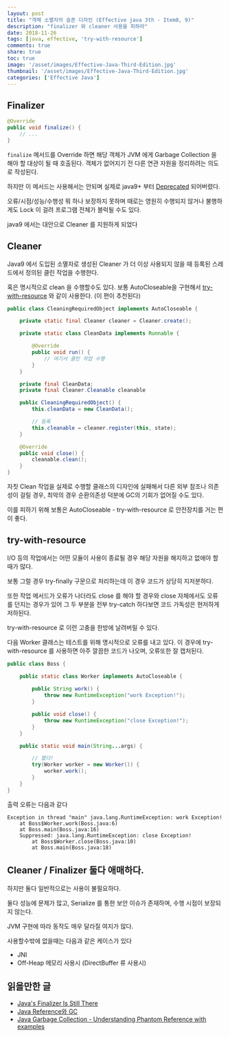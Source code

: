```yaml
---
layout: post
title: "객체 소멸자의 슬픈 디자인 (Effective java 3th - Item8, 9)"
description: "finalizer 와 cleaner 사용을 피하라"
date: 2018-11-26
tags: [java, effective, 'try-with-resource']
comments: true
share: true
toc: true
image: '/asset/images/Effective-Java-Third-Edition.jpg'
thumbnail: '/asset/images/Effective-Java-Third-Edition.jpg'
categories: ['Effective Java']
---
```


## Finalizer

```java
@Override
public void finalize() {
    // ...
}
```

`finalize` 메서드를 Override 하면 해당 객체가 JVM 에게 Garbage Collection 을 해야 할 대상이 될 때 호출된다. 객체가 없어지기 전 다른 연관 자원을 정리하려는 의도로 작성된다.

하지만 이 메서드는 사용해서는 안되며 실제로 java9+ 부터 [Deprecated](https://docs.oracle.com/javase/9/docs/api/java/lang/Object.html#finalize--) 되어버렸다.

오류/시점/성능/수행성 뭐 하나 보장하지 못하며 때로는 영원히 수행되지 않거나 불행하게도 Lock 이 걸려 프로그램 전체가 블럭될 수도 있다.

java9 에서는 대안으로 Cleaner 를 지원하게 되었다

## Cleaner

Java9 에서 도입된 소멸자로 생성된 Cleaner 가 더 이상 사용되지 않을 때 등록된 스레드에서 정의된 클린 작업을 수행한다.

혹은 명시적으로 clean 을 수행할수도 있다. 보통 AutoCloseable을 구현해서 [try-with-resource](https://docs.oracle.com/javase/tutorial/essential/exceptions/tryResourceClose.html) 와 같이 사용한다. (이 편이 추천된다)

```java
public class CleaningRequiredObject implements AutoCloseable {

    private static final Cleaner cleaner = Cleaner.create​();

    private static class CleanData implements Runnable {

        @Override
        public void run() {
            // 여기서 클린 작업 수행
        }
    }

    private final CleanData;
    private final Cleaner.Cleanable cleanable

    public CleaningRequiredObject() {
        this.cleanData = new CleanData();

        // 등록
        this.cleanable = cleaner.register(this, state);
    }

    @Override
    public void close() {
        cleanable.clean();
    }
}
```

자칫 Clean 작업을 실제로 수행할 클래스의 디자인에 실패해서 다른 외부 참조나 의존성이 걸릴 경우, 최악의 경우 순환의존성 덕분에 GC의 기회가 없어질 수도 있다.

이를 피하기 위해 보통은 AutoCloseable - try-with-resource 로 안전장치를 거는 편이 좋다.

## try-with-resource

I/O 등의 작업에서는 어떤 모듈이 사용이 종료될 경우 해당 자원을 해지하고 없애야 할때가 많다.

보통 그럴 경우 try-finally 구문으로 처리하는데 이 경우 코드가 상당히 지저분하다.

또한 작업 메서드가 오류가 나더라도 close 를 해야 할 경우와 close 자체에서도 오류를 던지는 경우가 있어 그 두 부분을 전부 try-catch 하다보면 코드 가독성은 현저하게 저하된다.

try-with-resource 로 이런 고충을 한방에 날려버릴 수 있다.

다음 Worker 클래스는 테스트를 위해 명시적으로 오류를 내고 있다. 이 경우에 try-with-resource 를 사용하면 아주 깔끔한 코드가 나오며, 오류또한 잘 캡처된다.

```java
public class Boss {

    public static class Worker implements AutoCloseable {
        
        public String work() {
            throw new RuntimeException("work Exception!");
        }

        public void close() {
            throw new RuntimeException("close Exception!");
        }
    }

    public static void main(String...args) {

        // 짧다!
        try(Worker worker = new Worker()) {
            worker.work();
        }
    }
}
```

출력 오류는 다음과 같다

```
Exception in thread "main" java.lang.RuntimeException: work Exception!
	at Boss$Worker.work(Boss.java:6)
	at Boss.main(Boss.java:16)
	Suppressed: java.lang.RuntimeException: close Exception!
		at Boss$Worker.close(Boss.java:10)
		at Boss.main(Boss.java:18)
```

## Cleaner / Finalizer 둘다 애매하다.

하지만 둘다 일반적으로는 사용이 불필요하다.

둘다 성능에 문제가 많고, Serialize 를 통한 보안 이슈가 존재하며, 수행 시점이 보장되지 않는다.

JVM 구현에 따라 동작도 매우 달라질 여지가 많다.

사용할수밖에 없을때는 다음과 같은 케이스가 있다

- JNI
- Off-Heap 메모리 사용시 (DirectBuffer 류 사용시)

## 읽을만한 글

- [Java's Finalizer Is Still There](https://dzone.com/articles/javas-finalizer-is-still-there)
- [Java Reference와 GC](https://d2.naver.com/helloworld/329631)
- [Java Garbage Collection - Understanding Phantom Reference with examples](https://www.logicbig.com/tutorials/core-java-tutorial/gc/phantom-reference.html)